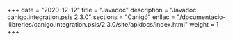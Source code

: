 +++
date        = "2020-12-12"
title       = "Javadoc"
description = "Javadoc canigo.integration.psis 2.3.0"
sections    = "Canigó"
enllac		= "/documentacio-llibreries/canigo.integration.psis/2.3.0/site/apidocs/index.html"
weight		= 1
+++

